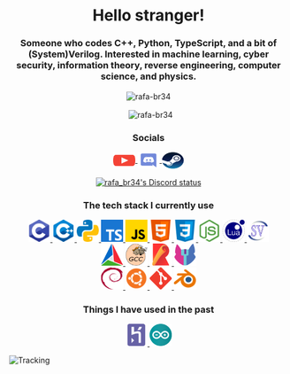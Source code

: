 <h1 align="center">Hello stranger!</h1>
<h3 align="center">Someone who codes C++, Python, TypeScript, and a bit of (System)Verilog. Interested in machine learning, cyber security, information theory, reverse engineering, computer science, and physics.</h3>

<p align="center">
  <img align="center" src="https://github-readme-stats.vercel.app/api/top-langs?username=rafa-br34&show_icons=true&theme=dark&locale=en&layout=compact" alt="rafa-br34" />
</p>
<p align="center">
  &nbsp;
  <img align="center" src="https://github-readme-stats.vercel.app/api?username=rafa-br34&show_icons=true&theme=dark&locale=en" alt="rafa-br34" />
</p>

<h3 align="center">Socials</h3>
<p align="center">
  <a href="https://www.youtube.com/@rafa_br34" target="blank">
    <img align="center" src="assets/socials/youtube.svg" alt="rafa_br34" height="30" width="40" />
  </a>
  <a href="https://discord.com/users/642064514476408832" target="blank">
    <img align="center" src="assets/socials/discord.svg" alt="rafa-br34" height="30" width="40" />
  </a>
  <a href="https://steamcommunity.com/id/rafa_br34/" target="blank">
    <img align="center" src="assets/socials/steam.svg" alt="rafa_br34" height="30" width="40" />
  </a>
</p>
<p align="center">
  <a href="https://discord.com/users/642064514476408832" target="blank">
    <img align="center" src="https://discord.c99.nl/widget/theme-4/642064514476408832.png" alt="rafa_br34's Discord status"/>
  </a>
</p>

<h3 align="center">The tech stack I currently use</h3>
<p align="center">
  <a href="https://www.cprogramming.com/" target="_blank" rel="noreferrer">
    <img src="assets/languages/c.svg" alt="c" width="40" height="40"/>
  </a>
  <a href="https://www.learncpp.com/" target="_blank" rel="noreferrer">
    <img src="assets/languages/cpp.svg" alt="c++" width="40" height="40"/>
  </a>
  <a href="https://www.python.org" target="_blank" rel="noreferrer">
    <img src="assets/languages/python.svg" alt="python" width="40" height="40"/>
  </a>
  <a href="https://www.typescriptlang.org/" target="_blank" rel="noreferrer">
    <img src="assets/languages/typescript.svg" alt="typescript" width="40" height="40"/>
  </a>
  <a href="https://developer.mozilla.org/en-US/docs/Web/JavaScript" target="_blank" rel="noreferrer">
    <img src="assets/languages/javascript.svg" alt="javascript" width="40" height="40"/>
  </a>
  <a href="https://developer.mozilla.org/en-US/docs/Web/HTML" target="_blank" rel="noreferrer">
    <img src="assets/languages/html.svg" alt="html" width="40" height="40"/>
  </a>
    <a href="https://developer.mozilla.org/en-US/docs/Web/CSS" target="_blank" rel="noreferrer">
    <img src="assets/languages/css.svg" alt="css" width="40" height="40"/>
  </a>
  <a href="https://nodejs.org" target="_blank" rel="noreferrer">
    <img src="assets/languages/nodejs.svg" alt="nodejs" width="40" height="40"/>
  </a>
  <a href="https://www.lua.org" target="_blank" rel="noreferrer">
    <img src="assets/languages/lua.svg" alt="lua" width="40" height="40"/>
  </a>
  <a href="https://www.chipverify.com/tutorials/systemverilog" target="_blank" rel="noreferrer">
    <img src="assets/languages/systemverilog.svg" alt="systemverilog" width="40" height="40"/>
  </a>
  </br>
  <a href="https://cmake.org/" target="_blank" rel="noreferrer">
    <img src="assets/codegens/cmake.svg" alt="cmake" width="40" height="40"/>
  </a>
  <a href="https://gcc.gnu.org/" target="_blank" rel="noreferrer">
    <img src="assets/codegens/gcc.svg" alt="cmake" width="40" height="40"/>
  </a>
  <a href="https://rollupjs.org/" target="_blank" rel="noreferrer">
    <img src="assets/codegens/rollup.svg" alt="rollupjs" width="40" height="40"/>
  </a>
  <a href="https://github.com/YosysHQ/yosys" target="_blank" rel="noreferrer">
    <img src="assets/codegens/yosys.webp" alt="yosys" width="40" height="40"/>
  </a>
  </br>
  <a href="https://www.debian.org/" target="_blank" rel="noreferrer">
    <img src="assets/distros/debian.svg" alt="debian" width="40" height="40"/>
  </a>
  <a href="https://ubuntu.com/" target="_blank" rel="noreferrer">
    <img src="assets/distros/ubuntu.svg" alt="ubuntu" width="40" height="40"/>
  </a>
  <a href="https://git-scm.com/" target="_blank" rel="noreferrer">
    <img src="assets/misc/git.svg" alt="git" width="40" height="40"/>
  </a>
  <a href="https://www.blender.org/" target="_blank" rel="noreferrer">
    <img src="assets/misc/blender.svg" alt="blender" width="40" height="40"/>
  </a>
</p>

<h3 align="center">Things I have used in the past</h3>
<p align="center">
  <a href="https://heroku.com" target="_blank" rel="noreferrer">
    <img src="assets/misc/heroku.svg" alt="heroku" width="40" height="40"/>
  </a>
  <a href="https://www.arduino.cc/" target="_blank" rel="noreferrer">
    <img src="assets/misc/arduino.svg" alt="arduino" width="40" height="40"/>
  </a>
</p>

![Tracking](https://hit.yhype.me/github/profile?account_id=111343658)
